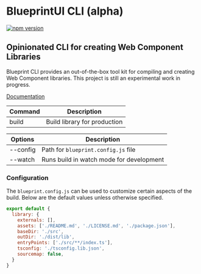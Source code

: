 # BlueprintUI CLI (alpha)

[![npm version](https://badge.fury.io/js/@blueprintui%2Fcli.svg)](https://badge.fury.io/js/@blueprintui%2Fcli)

## Opinionated CLI for creating Web Component Libraries

Blueprint CLI provides an out-of-the-box tool kit for compiling and creating
Web Component libraries. This project is still an experimental work in progress.

[Documentation](https://cli.blueprintui.dev/)

| Command      | Description                   |
| ------------ | ----------------------------- |
| build        | Build library for production |

| Options        | Description                                |
| -------------- | ------------------------------------------ |
| --config        | Path for `blueprint.config.js` file          |
| --watch        | Runs build in watch mode for development   |


### Configuration

The `blueprint.config.js` can be used to customize certain aspects of the build.
Below are the default values unless otherwise specified.

```javascript
export default { 
  library: {
    externals: [],
    assets: ['./README.md', './LICENSE.md', './package.json'],
    baseDir: './src',
    outDir: './dist/lib',
    entryPoints: ['./src/**/index.ts'],
    tsconfig: './tsconfig.lib.json',
    sourcemap: false,
  }
}
```
